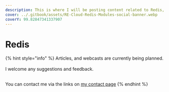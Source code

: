 ```yaml
---
description: This is where I will be posting content related to Redis, and Redis Enterprise
cover: ../.gitbook/assets/RE-Cloud-Redis-Modules-social-banner.webp
coverY: 99.82847341337907
---
```


# Redis

{% hint style="info" %}
Articles, and webcasts are currently being planned.\
\
I welcome any suggestions and feedback.

\
You can contact me via the links on [my contact page](../untitled/how-to-contact-me.md)
{% endhint %}
